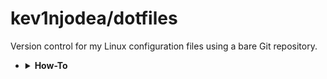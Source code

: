 # kev1njodea/dotfiles

Version control for my Linux configuration files using a bare Git repository.

- <details>
  <summary><b>How-To</b></summary>

  ## Setup Bare Git Repository for Public Repo

  1. **Create a bare repository:**

     ```sh
     git init --bare $HOME/.dotfiles
     ```

  2. **Create an alias to manage the dotfiles:**

     ```sh
     alias dotfiles='git --git-dir=$HOME/.dotfiles/ --work-tree=$HOME'
     ```

  3. **Add the alias to your shell configuration:**

     ```sh
     echo "alias dotfiles='git --git-dir=$HOME/.dotfiles/ --work-tree=$HOME'" >> $HOME/.  bashrc
     ```

  4. **Exclude the `.dotfiles` directory from being tracked:**

     ```sh
     echo ".dotfiles" >> $HOME/.gitignore
     ```

  5. **Tell git not to show untracked files**

     ```sh
     dotfiles config --local status.showUntrackedFiles no
     ```

  6. **Ensure sensitive information is not included**


  > [!WARNING]
  > Before committing, check for any sensitive information (e.g., API keys, passwords) and either remove or ignore those files.


  7. **Initial commit:**

     ```sh
     dotfiles add .bashrc .zshrc .vimrc # add others as needed
     dotfiles commit -m "Initial commit of dotfiles"
     dotfiles remote add origin <repo-url>
     dotfiles push -u origin main
     ```

  8. **Subsequent commits**

     ```sh
     dotfiles status
     dotfiles add .bashrc
     dotfiles commit -m "New alias"
     dotfiles push
     ```
</details>
